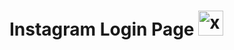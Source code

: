 # <h1>Instagram Login Page <img src="https://cdn.worldvectorlogo.com/logos/instagram-2-1.svg" alt="xd" width="40" height="40"/></h1> 

